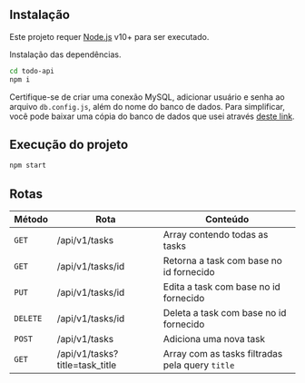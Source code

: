 ## Instalação

Este projeto requer [Node.js](https://nodejs.org/) v10+ para ser executado.

Instalação das dependências.

```sh
cd todo-api
npm i
```

Certifique-se de criar uma conexão MySQL, adicionar usuário e senha ao arquivo `db.config.js`, além do nome do banco de dados. Para simplificar, você pode baixar uma cópia do banco de dados que usei através [deste link](https://drive.google.com/file/d/1RTjMsyRFm23_px8nhg-PrcWSgTgjKTMN/view?usp=sharing).

## Execução do projeto

```sh
npm start
```

## Rotas

| Método   | Rota                           | Conteúdo                                        |
| -------- | ------------------------------ | ----------------------------------------------- |
| `GET`    | /api/v1/tasks                  | Array contendo todas as tasks                   |
| `GET`    | /api/v1/tasks/id               | Retorna a task com base no id fornecido         |
| `PUT`    | /api/v1/tasks/id               | Edita a task com base no id fornecido           |
| `DELETE` | /api/v1/tasks/id               | Deleta a task com base no id fornecido          |
| `POST`   | /api/v1/tasks                  | Adiciona uma nova task                          |
| `GET`    | /api/v1/tasks?title=task_title | Array com as tasks filtradas pela query `title` |
